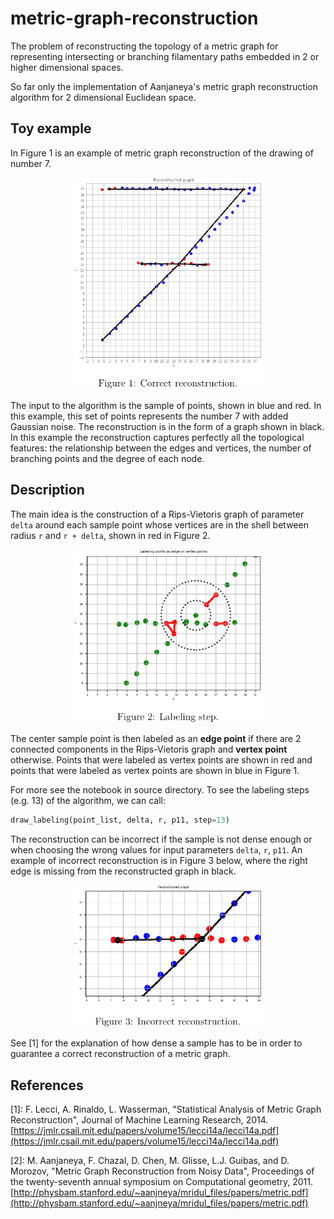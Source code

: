 # metric-graph-reconstruction
The problem of reconstructing the topology of a metric graph for representing intersecting or branching filamentary paths embedded in 2 or higher dimensional spaces.

So far only the implementation of Aanjaneya's metric graph reconstruction algorithm for 2 dimensional Euclidean space.


## Toy example

In Figure 1 is an example of metric graph reconstruction of the drawing of number 7.

<div style="text-align:center">
<img src="figures/reconstruction.png" alt="Reconstruction" width="300">
</div>

The input to the algorithm is the sample of points, shown in blue and red. In this example, this set of points represents the number 7 with added Gaussian noise. The reconstruction is in the form of a graph shown in black. In this example the reconstruction captures perfectly all the topological features: the relationship between the edges and vertices, the number of branching points and the degree of each node.


## Description

The main idea is the construction of a Rips-Vietoris graph of parameter `delta` around each sample point whose vertices are in the shell between radius `r` and `r + delta`, shown in red in Figure 2.

<div style="text-align:center">
<img src="figures/labeling_step.png" alt="Labeling step" width="300">
</div>

The center sample point is then labeled as an **edge point** if there are 2 connected components in the Rips-Vietoris graph and **vertex point** otherwise. Points that were labeled as vertex points are shown in red and points that were labeled as vertex points are shown in blue in Figure 1.

For more see the notebook in source directory. To see the labeling steps (e.g. 13) of the algorithm, we can call:

```python
draw_labeling(point_list, delta, r, p11, step=13)
```

The reconstruction can be incorrect if the sample is not dense enough or when choosing the wrong values for input parameters `delta`, `r`, `p11`. An example of incorrect reconstruction is in Figure 3 below, where the right edge is missing from the reconstructed graph in black.

<div style="text-align:center">
<img src="figures/incorrect_reconstruction.png" alt="Incorrect reconstruction" width="300">
</div>

See [1] for the explanation of how dense a sample has to be in order to guarantee a correct reconstruction of a metric graph.


## References
[1]: F. Lecci, A. Rinaldo, L. Wasserman, "Statistical Analysis of Metric Graph Reconstruction", Journal of Machine Learning Research, 2014.
[https://jmlr.csail.mit.edu/papers/volume15/lecci14a/lecci14a.pdf](https://jmlr.csail.mit.edu/papers/volume15/lecci14a/lecci14a.pdf)

[2]: M. Aanjaneya, F. Chazal, D. Chen, M. Glisse, L.J. Guibas, and D. Morozov, "Metric Graph Reconstruction from Noisy Data", Proceedings of the twenty-seventh annual symposium on Computational geometry, 2011.
[http://physbam.stanford.edu/~aanjneya/mridul_files/papers/metric.pdf](http://physbam.stanford.edu/~aanjneya/mridul_files/papers/metric.pdf)

